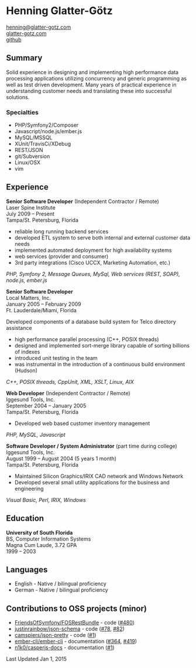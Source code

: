 # Henning Glatter-Götz
[henning@glatter-gotz.com](mailto:henning@glatter-gotz.com)  
[glatter-gotz.com](http://glatter-gotz.com)  
[github](http://github.com/hglattergotz)

## Summary

Solid experience in designing and implementing high performance data processing
applications utilizing concurrency and generic programming as well as test driven
development. Many years of practical experience in understanding customer needs and
translating these into successful solutions.

### Specialties

* PHP/Symfony2/Composer
* Javascript/node.js/ember.js
* MySQL/MSSQL
* XUnit/TravisCi/XDebug
* REST/JSON
* git/Subversion
* Linux/OSX
* vim

## Experience

**Senior Software Developer** (Independent Contractor / Remote)  
Laser Spine Institute  
July 2009 – Present  
Tampa/St. Petersburg, Florida  

* reliable long running backend services
* developed ETL system to serve both internal and external customer data needs
* implemented automated deployment for high availability systems
* web services (provider and consumer)
* 3rd party integrations (Cisco UCCX, Marketing Automation, etc.)

_PHP, Symfony 2, Message Queues, MySql, Web services (REST, SOAP), node.js, ember.js_
  
  
**Senior Software Developer**  
Local Matters, Inc.  
January 2005 – February 2009  
Ft. Lauderdale/Miami, Florida  

Developed components of a database build system for Telco directory assistance

* high performance parallel processing (C++, POSIX threads)
* designed and implemented sort-merge library capable of sorting billions of indexes
* introduced unit testing in the team
* was instrumental in the introduction of a continuous build environment (Hudson)

_C++, POSIX threads, CppUnit, XML, XSLT, Linux, AIX_  
  
  
**Web Developer** (Independent Contractor / Remote)  
Iggesund Tools, Inc.  
September 2004 – January 2005  
Tampa/St. Petersburg, Florida  

* Developed web based customer inventory management

_PHP, MySQL, Javascript_
  
  
**Software Developer / System Administrator** (part time during college)  
Iggesund Tools, Inc.  
August 1999 – August 2004 (5 years 1 month)  
Tampa/St. Petersburg, Florida  

* Maintained Silicon Graphics/IRIX CAD network and Windows Network
* Developed several small utility applications for the business and engineering

_Visual Basic, Perl, IRIX, Windows_  

## Education

**University of South Florida**  
BS, Computer Information Systems  
Magna Cum Laude, 3.72 GPA  
1999 – 2003  

## Languages

* English - Native / bilingual proficiency
* German - Native / bilingual proficiency

## Contributions to OSS projects (minor)

* [FriendsOfSymfony/FOSRestBundle](https://github.com/FriendsOfSymfony/FOSRestBundle) - code ([#480](https://github.com/FriendsOfSymfony/FOSRestBundle/pull/480))
* [justinrainbow/json-schema](https://github.com/justinrainbow/json-schema) - code ([#78](https://github.com/justinrainbow/json-schema/pull/78), [#82](https://github.com/justinrainbow/json-schema/pull/82))
* [camspiers/json-pretty](https://github.com/camspiers/json-pretty) - code ([#1](https://github.com/camspiers/json-pretty/pull/1))
* [ember-cli/ember-cli](https://github.com/ember-cli/ember-cli) - documentation ([#364](https://github.com/ember-cli/ember-cli/pull/364), [#419](https://github.com/ember-cli/ember-cli/pull/419))
* [n1k0/casperjs-docs]() - documentation ([#1](https://github.com/n1k0/casperjs-docs/pull/1))
  
  
Last Updated Jan 1, 2015

